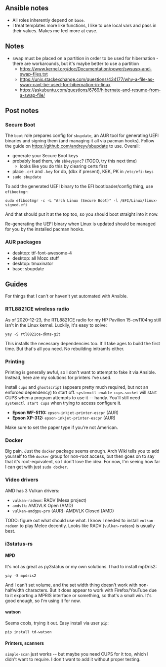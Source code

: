 ## Ansible notes
  * All roles inherently depend on `base`.
  * I treat templates more like functions, I like to use local vars and pass in
    their values. Makes me feel more at ease.

## Notes
  * swap must be placed on a partition in order to be used for hibernation -
    there are workarounds, but it's maybe better to use a partition
    * https://www.kernel.org/doc/Documentation/power/swsusp-and-swap-files.txt
    * https://unix.stackexchange.com/questions/434177/why-a-file-as-swap-cant-be-used-for-hibernation-in-linux
    * https://askubuntu.com/questions/6769/hibernate-and-resume-from-a-swap-file/

## Post notes
### Secure Boot
The `boot` role prepares config for `sbupdate`, an AUR tool for generating UEFI
binaries and signing them (and managing it all via pacman hooks). Follow the
guide on https://github.com/andreyv/sbupdate to use. Overall:

  * generate your Secure Boot keys
  * probably load them, via `sbkeysync`? (TODO, try this next time)
    * looks like you do this by clearing certs first
  * place `.crt` and `.key` for db, (dbx if present), KEK, PK in `/etc/efi-keys`
  * `sudo sbupdate`

To add the generated UEFI binary to the EFI bootloader/config thing, use
`efibootmgr`:

    sudo efibootmgr -c -L "Arch Linux (Secure Boot)" -l /EFI/Linux/linux-signed.efi

And that should put it at the top too, so you should boot straight into it now.

Re-generating the UEFI binary when Linux is updated should be managed for you by
the installed pacman hooks.

### AUR packages
  * desktop: ttf-font-awesome-4
  * desktop: all Mozc stuff
  * desktop: tmuxinator
  * base: sbupdate

## Guides
For things that I can't or haven't yet automated with Ansible.

### RTL8821CE wireless radio
As of 2020-12-23, the RTL8821CE radio for my HP Pavilion 15-cw1104ng still isn't
in the Linux kernel. Luckily, it's easy to solve:

    yay -S rtl8821ce-dkms-git

This installs the necessary dependencies too. It'll take ages to build the first
time. But that's all you need. No rebuilding initramfs either.

### Printing
Printing is generally awful, so I don't want to attempt to fake it via Ansible.
Instead, here are my solutions for printers I've used.

Install `cups` and `ghostscript` (appears pretty much required, but not an
enforced dependency) to start off. `systemctl enable cups.socket` will start
CUPS when a program attempts to use it -- handy. You'll still need `systemctl
start cups` when trying to access configure it.

  * **Epson WF-5110:** `epson-inkjet-printer-escpr` (AUR)
  * **Epson XP-312:**  `epson-inkjet-printer-escpr` (AUR)

Make sure to set the paper type if you're not American.

### Docker
Big pain. Just the `docker` package seems enough. Arch Wiki tells you to add
yourself to the `docker` group for non-root access, but then goes on to say that
it's root-equivalent, so I don't love the idea. For now, I'm seeing how far I
can get with just `sudo docker`.

### Video drivers
AMD has 3 Vulkan drivers:

  * `vulkan-radeon`: RADV (Mesa project)
  * `amdvlk`: AMDVLK Open (AMD)
  * `vulkan-amdgpu-pro` (AUR): AMDVLK Closed (AMD)

TODO: figure out what should use what. I know I needed to install
`vulkan-radeon` to play Melee decently. Looks like RADV (`vulkan-radeon`) is
usually best.

### i3status-rs
#### MPD
It's not as great as py3status or my own solutions. I had to install mpDris2:

    yay -S mpdris2

And I can't set volume, and the set width thing doesn't work with non-halfwidth
characters. But it does appear to work with Firefox/YouTube due to it exporting
a MPRIS interface or something, so that's a small win. It's good enough, so I'm
using it for now.

#### watson
Seems cools, trying it out. Easy install via user `pip`:

    pip install td-watson

#### Printers, scanners
`simple-scan` just works -- but maybe you need CUPS for it too, which I didn't
want to require. I don't want to add it without proper testing.
